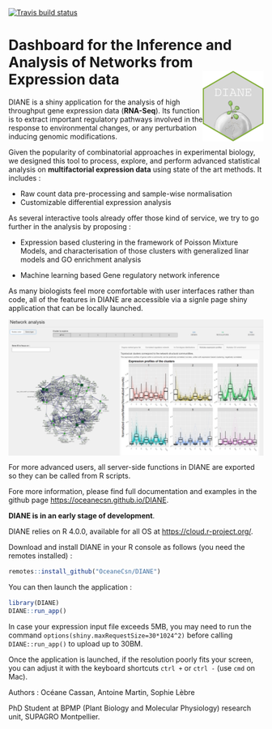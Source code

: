 [![Travis build status](https://travis-ci.com/OceaneCsn/DIANE.svg?branch=master)](https://travis-ci.com/OceaneCsn/DIANE)


# Dashboard for the Inference and Analysis of Networks from Expression data <img src="man/figures/hex-DIANE.png" align="right" alt="" width="120" />


DIANE is a shiny application for the analysis of high throughput gene expression data (**RNA-Seq**). Its function is to extract important regulatory pathways involved in the response to environmental changes, or any perturbation inducing genomic modifications.

Given the popularity of combinatorial approaches in experimental biology, we designed this tool to process, explore, and perform advanced statistical analysis on **multifactorial expression data** using state of the art methods. It includes :

+ Raw count data pre-processing and sample-wise normalisation
+ Customizable differential expression analysis

As several interactive tools already offer those kind of service, we try to go further in the analysis by proposing :

+ Expression based clustering in the framework of Poisson Mixture Models, and characterisation of those clusters with generalized linar models and GO enrichment analysis

+ Machine learning based Gene regulatory network inference


As many biologists feel more comfortable with user interfaces rather than code, all of the features in DIANE are accessible via a signle page shiny application that can be locally launched.

<img src="man/figures/UI_teasing.PNG" align="center" alt="" width="700" />

For more advanced users, all server-side functions in DIANE are exported so they can be called from R scripts. 

Fore more information, please find full documentation and examples in the github page  https://oceanecsn.github.io/DIANE.



**DIANE is in an early stage of development**.

DIANE relies on R 4.0.0, available for all OS at https://cloud.r-project.org/.

Download and install DIANE in your R console as follows (you need the remotes installed) :

```R
remotes::install_github("OceaneCsn/DIANE")
```

You can then launch the application :

```R
library(DIANE)
DIANE::run_app()
```
In case your expression input file exceeds 5MB, you may need to run the command ```options(shiny.maxRequestSize=30*1024^2)``` before calling ```DIANE::run_app()``` to upload up to 30BM.

Once the application is launched, if the resolution poorly fits your screen, you can adjust it with the keyboard shortcuts ```ctrl +``` or  ```ctrl -``` (use ```cmd``` on Mac).
 

Authors : Océane Cassan, Antoine Martin, Sophie Lèbre

PhD Student at BPMP (Plant Biology and Molecular Physiology) research unit, SUPAGRO Montpellier.

